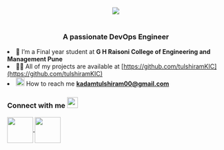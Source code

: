 <h1 align="center">
    <img src="https://readme-typing-svg.herokuapp.com/?font=Righteous&size=35&center=true&vCenter=true&width=500&height=70&duration=4000&lines=Hi+There!++I'm+Tulshiram+Kadam!;" />
</h1>
<div align="center"> <img src=""> </div>
<h3 align="center">A passionate DevOps Engineer</h3

- 🌱 I’m a Final year student at **G H Raisoni College of Engineering and Management Pune**
- 👨‍💻 All of my projects are available at [https://github.com/tulshiramKIC](https://github.com/tulshiramKIC)
- <img src="https://user-images.githubusercontent.com/74038190/216122065-2f028bae-25d6-4a3c-bc9f-175394ed5011.png" alt="E-Mail" width="20" /> How to reach me **kadamtulshiram00@gmail.com**

<h3 align="left">Connect with me <img vertical-align="middle" src="https://user-images.githubusercontent.com/74038190/235294016-6556559a-ed58-4ca6-a4c9-c307cbe0b6b7.gif" width="25"> </h3>

<p align="left">
  <a href="www.linkedin.com/in/tulshiram-kadam-617053309" target="blank">
    <img align="center" src="https://user-images.githubusercontent.com/74038190/235294012-0a55e343-37ad-4b0f-924f-c8431d9d2483.gif" width="60"> 
  </a>

  <a href="www.linkedin.com/in/tulshiram-kadam-617053309" target="blank">
    <img align="center" src="https://user-images.githubusercontent.com/74038190/235294015-47144047-25ab-417c-af1b-6746820a20ff.gif" width="60"> 
  </a>

  

